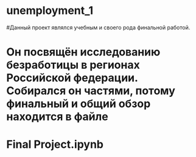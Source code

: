 # unemployment_1
#Данный проект являлся учебным и своего рода финальной работой. 
# Он посвящён исследованию безработицы в регионах Российской федерации. Собирался он частями, потому финальный и общий обзор находится в файле
# Final Project.ipynb
